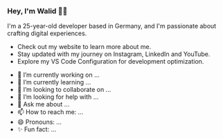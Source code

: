 ### Hey, I'm Walid 👋🏼

I'm a 25-year-old developer based in Germany, and I'm passionate about crafting digital experiences.

* Check out my website to learn more about me.
* Stay updated with my journey on Instagram, LinkedIn and YouTube.
* Explore my VS Code Configuration for development optimization.


- 🔭 I’m currently working on ...
- 🌱 I’m currently learning ...
- 👯 I’m looking to collaborate on ...
- 🤔 I’m looking for help with ...
- 💬 Ask me about ...
- 📫 How to reach me: ...
- 😄 Pronouns: ...
- ✨ Fun fact: ...

